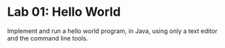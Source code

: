 # Lab 01: Hello World

Implement and run a hello world program, in Java, using only a text editor and the command line tools.

